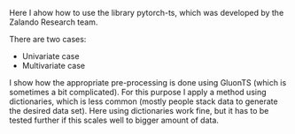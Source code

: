 Here I ahow how to use the library pytorch-ts, which was developed by the Zalando Research team.

There are two cases:
- Univariate case
- Multivariate case

I show how the appropriate pre-processing is done using GluonTS (which is sometimes a bit complicated). 
For this purpose I apply a method using dictionaries, which is less common (mostly people stack data to
generate the desired data set). Here using dictionaries work fine, but it has to be tested further if this 
scales well to bigger amount of data.

